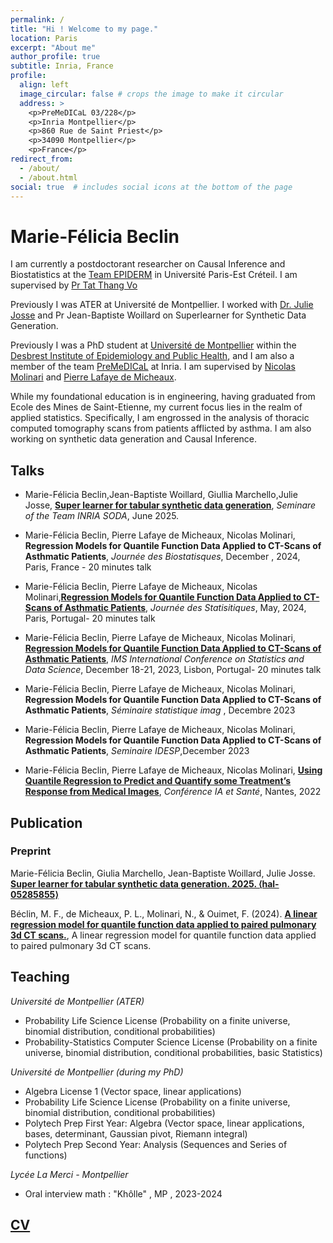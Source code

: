 ```yaml
---
permalink: /
title: "Hi ! Welcome to my page."
location: Paris
excerpt: "About me"
author_profile: true
subtitle: Inria, France
profile:
  align: left
  image_circular: false # crops the image to make it circular
  address: >
    <p>PreMeDICaL 03/228</p>
    <p>Inria Montpellier</p>
    <p>860 Rue de Saint Priest</p>
    <p>34090 Montpellier</p>
    <p>France</p>
redirect_from: 
  - /about/
  - /about.html
social: true  # includes social icons at the bottom of the page
---
```



Marie-Félicia Beclin
======

I am currently a postdoctorant researcher on Causal Inference and Biostatistics at the [Team EPIDERM](https://team-epiderme.com/) in Université Paris-Est Créteil. I am supervised by [Pr Tat Thang Vo](https://tatthangvo.com)


Previously I was ATER at Université de Montpellier. I worked with [Dr. Julie Josse](http://juliejosse.com/) and Pr Jean-Baptiste Woillard on Superlearner for Synthetic Data Generation.

Previously  I was a PhD student at [Université de Montpellier](https://www.umontpellier.fr/formation) within the [Desbrest Institute of Epidemiology and Public Health](https://idesp.umontpellier.fr/), and I am also a member of the team [PreMeDICaL](https://team.inria.fr/premedical/) at Inria. I am supervised by [Nicolas Molinari](http://n.molinari.free.fr/) and [Pierre Lafaye de Micheaux](https://web.maths.unsw.edu.au/~lafaye/). 

While my foundational education is in engineering, having graduated from Ecole des Mines de Saint-Etienne, my current focus lies in the realm of applied statistics. Specifically, I am engrossed in the analysis of thoracic computed tomography scans from patients afflicted by asthma. I am also working on synthetic data generation and Causal Inference.

## Talks 

- Marie-Félicia Beclin,Jean-Baptiste Woillard, Giullia Marchello,Julie Josse, [**Super learner for tabular synthetic data generation**](), *Seminare of the Team INRIA SODA*, June 2025.

- Marie-Félicia Beclin, Pierre Lafaye de Micheaux, Nicolas Molinari, **Regression Models for Quantile Function Data Applied to CT-Scans of Asthmatic Patients**, *Journée des Biostatisques*, December , 2024, Paris, France - 20 minutes talk

- Marie-Félicia Beclin, Pierre Lafaye de Micheaux, Nicolas Molinari,[**Regression Models for Quantile Function Data Applied to CT-Scans of Asthmatic Patients**](https://mariefeliciabeclin.github.io/file/JdS_2024_Beclin_resume.pdf), *Journée des Statisitiques*, May, 2024, Paris, Portugal- 20 minutes talk

- Marie-Félicia Beclin, Pierre Lafaye de Micheaux, Nicolas Molinari, [**Regression Models for Quantile Function Data Applied to CT-Scans of Asthmatic Patients**](https://mariefeliciabeclin.github.io/talks/2023-12-talk-2), *IMS International Conference on Statistics and Data Science*, December 18-21, 2023, Lisbon, Portugal- 20 minutes talk

- Marie-Félicia Beclin, Pierre Lafaye de Micheaux, Nicolas Molinari, **Regression Models for Quantile Function Data Applied to CT-Scans of Asthmatic Patients**, *Séminaire statistique imag* , Decembre 2023

- Marie-Félicia Beclin, Pierre Lafaye de Micheaux, Nicolas Molinari, **Regression Models for Quantile Function Data Applied to CT-Scans of Asthmatic Patients**, *Seminaire IDESP*,December 2023

- Marie-Félicia Beclin, Pierre Lafaye de Micheaux, Nicolas Molinari, [**Using Quantile Regression to Predict and Quantify some Treatment’s Response from Medical Images**](https://mariefeliciabeclin.github.io/talks/2022-06-talk-1), *Conférence IA et Santé*, Nantes, 2022

## Publication 

### Preprint

Marie-Félicia Beclin, Giulia Marchello, Jean-Baptiste Woillard, Julie Josse. [**Super learner for tabular synthetic data generation. 2025. ⟨hal-05285855⟩**](https://hal.science/hal-05285855)

Béclin, M. F., de Micheaux, P. L., Molinari, N., & Ouimet, F. (2024). [**A linear regression model for quantile function data applied to paired pulmonary 3d CT scans.**](https://arxiv.org/pdf/2412.15049), A linear regression model for quantile function data applied to paired pulmonary 3d CT scans.

## Teaching

*Université de Montpellier (ATER)*

- Probability Life Science License (Probability on a finite universe, binomial distribution, conditional probabilities)
- Probability-Statistics Computer Science License (Probability on a finite universe, binomial distribution, conditional probabilities, basic Statistics)

*Université de Montpellier (during my PhD)*
- Algebra License 1 (Vector space, linear applications)
- Probability Life Science License (Probability on a finite universe, binomial distribution, conditional probabilities)
- Polytech Prep First Year: Algebra (Vector space, linear applications, bases, determinant, Gaussian pivot, Riemann integral)
- Polytech Prep Second Year: Analysis (Sequences and Series of functions)

*Lycée La Merci - Montpellier*
- Oral interview math : "Khôlle" , MP , 2023-2024

## [CV](https://mariefeliciabeclin.github.io/file/cv.pdf)







